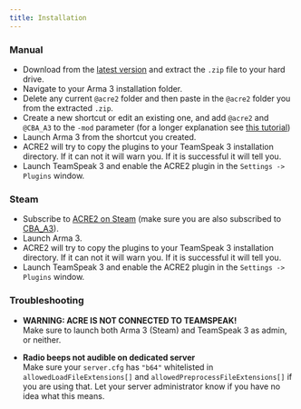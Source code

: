 ```yaml
---
title: Installation
---
```


### Manual

- Download from the [latest version](https://github.com/IDI-Systems/acre2/releases/latest) and extract the `.zip` file to your hard drive.
- Navigate to your Arma 3 installation folder.
- Delete any current `@acre2` folder and then paste in the `@acre2` folder you from the extracted `.zip`.
- Create a new shortcut or edit an existing one, and add `@acre2` and `@CBA_A3` to the `-mod` parameter (for a longer explanation see [this tutorial](http://www.armaholic.com/forums.php?m=posts&q=20866))
- Launch Arma 3 from the shortcut you created.
- ACRE2 will try to copy the plugins to your TeamSpeak 3 installation directory. If it can not it will warn you. If it is successful it will tell you.
- Launch TeamSpeak 3 and enable the ACRE2 plugin in the `Settings -> Plugins` window.


### Steam

- Subscribe to [ACRE2 on Steam](http://steamcommunity.com/sharedfiles/filedetails/?id=751965892) (make sure you are also subscribed to [CBA_A3](https://steamcommunity.com/sharedfiles/filedetails/?id=450814997)).
- Launch Arma 3.
- ACRE2 will try to copy the plugins to your TeamSpeak 3 installation directory. If it can not it will warn you. If it is successful it will tell you.
- Launch TeamSpeak 3 and enable the ACRE2 plugin in the `Settings -> Plugins` window.

### Troubleshooting

- **WARNING: ACRE IS NOT CONNECTED TO TEAMSPEAK!**  
Make sure to launch both Arma 3 (Steam) and TeamSpeak 3 as admin, or neither.

- **Radio beeps not audible on dedicated server**  
Make sure your `server.cfg` has `"b64"` whitelisted in `allowedLoadFileExtensions[]` and `allowedPreprocessFileExtensions[]` if you are using that. Let your server administrator know if you have no idea what this means.
